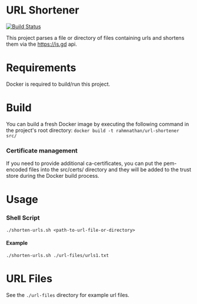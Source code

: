 <h1>URL Shortener</h1>

[![Build Status](http://jenkins.nathanrahm.com/buildStatus/icon?job=url-shortener)](https://jenkins.nathanrahm.com/job/url-shortener/)

This project parses a file or directory of files containing urls and shortens them via the https://is.gd api.

# Requirements
Docker is required to build/run this project.

# Build
You can build a fresh Docker image by executing the following command in the project's root directory:
`docker build -t rahmnathan/url-shortener src/`

### Certificate management
If you need to provide additional ca-certificates, you can put the pem-encoded files into the src/certs/ directory and they
will be added to the trust store during the Docker build process.

# Usage

### Shell Script
`./shorten-urls.sh <path-to-url-file-or-directory>`

#### Example
`./shorten-urls.sh ./url-files/urls1.txt`

# URL Files
See the `./url-files` directory for example url files.
